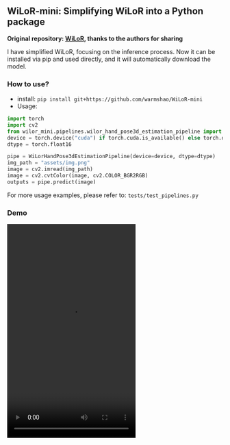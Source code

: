 ## WiLoR-mini: Simplifying WiLoR into a Python package

**Original repository: [WiLoR](https://github.com/rolpotamias/WiLoR), thanks to the authors for sharing**

I have simplified WiLoR, focusing on the inference process. Now it can be installed via pip and used directly, and it will automatically download the model.

### How to use?
* install: `pip install git+https://github.com/warmshao/WiLoR-mini`
* Usage:
```python
import torch
import cv2
from wilor_mini.pipelines.wilor_hand_pose3d_estimation_pipeline import WiLorHandPose3dEstimationPipeline
device = torch.device("cuda") if torch.cuda.is_available() else torch.device("cpu")
dtype = torch.float16

pipe = WiLorHandPose3dEstimationPipeline(device=device, dtype=dtype)
img_path = "assets/img.png"
image = cv2.imread(img_path)
image = cv2.cvtColor(image, cv2.COLOR_BGR2RGB)
outputs = pipe.predict(image)

```
For more usage examples, please refer to: `tests/test_pipelines.py`

### Demo
<video src="https://github.com/user-attachments/assets/ca7329fe-0b66-4eb6-87a5-4cb5cbe9ec43" controls="controls" width="300" height="500">您的浏览器不支持播放该视频！</video>